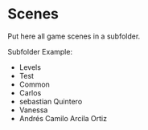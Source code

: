 # Scenes

Put here all game scenes in a subfolder.

Subfolder Example:

- Levels
- Test
- Common
- Carlos
- sebastian Quintero
- Vanessa
- Andrés Camilo Arcila Ortiz